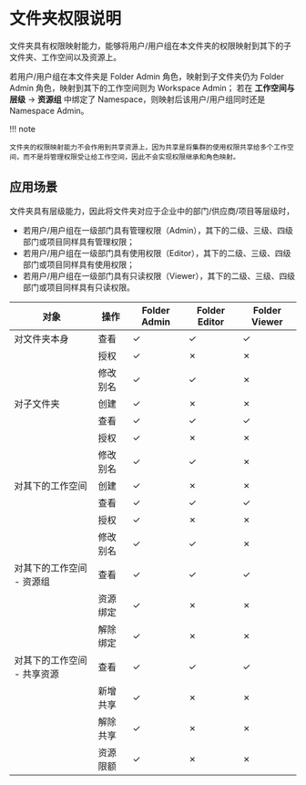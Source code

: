 # 文件夹权限说明

文件夹具有权限映射能力，能够将用户/用户组在本文件夹的权限映射到其下的子文件夹、工作空间以及资源上。

若用户/用户组在本文件夹是 Folder Admin 角色，映射到子文件夹仍为 Folder Admin 角色，映射到其下的工作空间则为 Workspace Admin；
若在 __工作空间与层级__ -> __资源组__ 中绑定了 Namespace，则映射后该用户/用户组同时还是 Namespace Admin。

!!! note

    文件夹的权限映射能力不会作用到共享资源上，因为共享是将集群的使用权限共享给多个工作空间，而不是将管理权限受让给工作空间，因此不会实现权限继承和角色映射。

## 应用场景

文件夹具有层级能力，因此将文件夹对应于企业中的部门/供应商/项目等层级时，

- 若用户/用户组在一级部门具有管理权限（Admin），其下的二级、三级、四级部门或项目同样具有管理权限；
- 若用户/用户组在一级部门具有使用权限（Editor），其下的二级、三级、四级部门或项目同样具有使用权限；
- 若用户/用户组在一级部门具有只读权限（Viewer），其下的二级、三级、四级部门或项目同样具有只读权限。

| 对象                        | 操作     | Folder Admin | Folder Editor | Folder Viewer |
| --------------------------- | -------- | ------------ | ------------- | ------------- |
| 对文件夹本身                | 查看     | &check;            | &check;             | &check;             |
|                             | 授权     | &check;            | &cross;             | &cross;             |
|                             | 修改别名 | &check;            | &check;             | &cross;             |
| 对子文件夹                  | 创建     | &check;            | &cross;             | &cross;             |
|                             | 查看     | &check;            | &check;             | &check;             |
|                             | 授权     | &check;            | &cross;             | &cross;             |
|                             | 修改别名 | &check;            | &check;             | &cross;             |
| 对其下的工作空间            | 创建     | &check;            | &cross;             | &cross;             |
|                             | 查看     | &check;            | &check;             | &check;             |
|                             | 授权     | &check;            | &cross;             | &cross;             |
|                             | 修改别名 | &check;            | &check;             | &cross;             |
| 对其下的工作空间 - 资源组   | 查看     | &check;            | &check;             | &check;             |
|                             | 资源绑定 | &check;            | &cross;             | &cross;             |
|                             | 解除绑定 | &check;            | &cross;             | &cross;             |
| 对其下的工作空间 - 共享资源 | 查看     | &check;            | &check;             | &check;             |
|                             | 新增共享 | &check;            | &cross;             | &cross;             |
|                             | 解除共享 | &check;            | &cross;             | &cross;             |
|                             | 资源限额 | &check;            | &cross;             | &cross;             |
